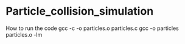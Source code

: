 # Particle_collision_simulation
How to run the code
gcc -c -o particles.o particles.c
gcc -o particles particles.o -lm

